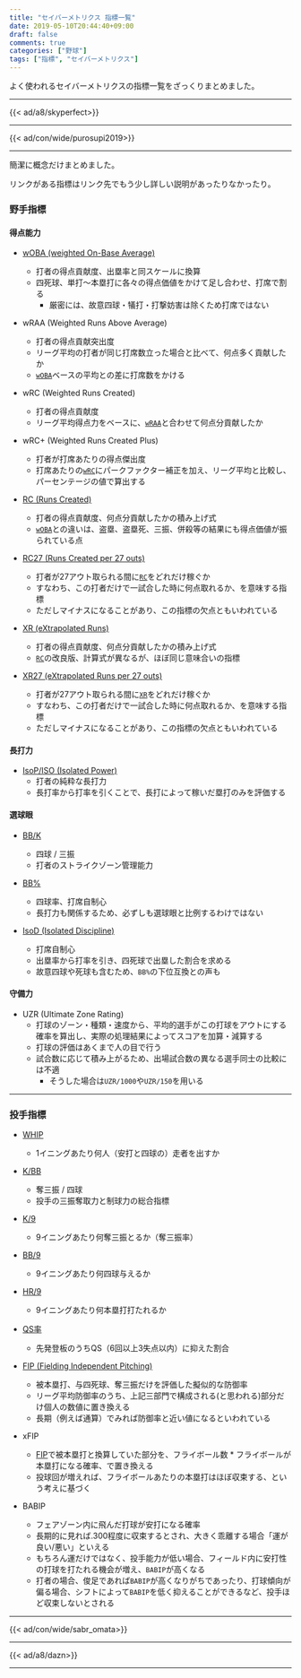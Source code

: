 ```yaml
---
title: "セイバーメトリクス 指標一覧"
date: 2019-05-10T20:44:40+09:00
draft: false
comments: true
categories: ["野球"]
tags: ["指標", "セイバーメトリクス"]
---
```


よく使われるセイバーメトリクスの指標一覧をざっくりまとめました。

<!--more-->

---

{{< ad/a8/skyperfect>}}

---

{{< ad/con/wide/purosupi2019>}}

---

簡潔に概念だけまとめました。

リンクがある指標はリンク先でもう少し詳しい説明があったりなかったり。

### 野手指標

#### 得点能力

- [wOBA (weighted On-Base Average)](https://www.ted027.com/post/sabr-2#woba-weighted-on-base-average)
  - 打者の得点貢献度、出塁率と同スケールに換算
  - 四死球、単打〜本塁打に各々の得点価値をかけて足し合わせ、打席で割る
    - 厳密には、故意四球・犠打・打撃妨害は除くため打席ではない

- wRAA (Weighted Runs Above Average)
  - 打者の得点貢献突出度
  - リーグ平均の打者が同じ打席数立った場合と比べて、何点多く貢献したか
  - [`wOBA`](#woba-weighted-on-base-average)ベースの平均との差に打席数をかける

- wRC (Weighted Runs Created)
  - 打者の得点貢献度
  - リーグ平均得点力をベースに、[`wRAA`](#wraa-weighted-runs-above-average)と合わせて何点分貢献したか

- wRC+ (Weighted Runs Created Plus)
  - 打者が打席あたりの得点傑出度
  - 打席あたりの[`wRC`](#wrc-weighted-runs-created)にパークファクター補正を加え、リーグ平均と比較し、パーセンテージの値で算出する

- [RC (Runs Created)](https://www.ted027.com/post/sabr-5#rc-runs-created)
  - 打者の得点貢献度、何点分貢献したかの積み上げ式
  - [`wOBA`](#woba-weighted-on-base-average)との違いは、盗塁、盗塁死、三振、併殺等の結果にも得点価値が振られている点

- [RC27 (Runs Created per 27 outs)](https://www.ted027.com/post/sabr-5#rc27-runs-created-per-27-outs)
  - 打者が27アウト取られる間に[`RC`](#rc-runs-created)をどれだけ稼ぐか
  - すなわち、この打者だけで一試合した時に何点取れるか、を意味する指標
  - ただしマイナスになることがあり、この指標の欠点ともいわれている

- [XR (eXtrapolated Runs)](https://www.ted027.com/post/sabr-5#xr-extrapolated-runs)
  - 打者の得点貢献度、何点分貢献したかの積み上げ式
  - [`RC`](#rc-runs-created)の改良版、計算式が異なるが、ほぼ同じ意味合いの指標

- [XR27 (eXtrapolated Runs per 27 outs)](https://www.ted027.com/post/sabr-5#xr-extrapolated-runs-per-27-outs)
  - 打者が27アウト取られる間に[`XR`](#xr-extrapolated-runs)をどれだけ稼ぐか
  - すなわち、この打者だけで一試合した時に何点取れるか、を意味する指標
  - ただしマイナスになることがあり、この指標の欠点ともいわれている

#### 長打力

- [IsoP/ISO (Isolated Power)](https://www.ted027.com/post/sabr-3#isop-iso-isolated-power)
  - 打者の純粋な長打力
  - 長打率から打率を引くことで、長打によって稼いだ塁打のみを評価する

#### 選球眼

- [BB/K](https://www.ted027.com/post/sabr-4#bb-k)
  - 四球 / 三振
  - 打者のストライクゾーン管理能力

- [BB%](https://www.ted027.com/post/sabr-4#bb%-walk-rate)
  - 四球率、打席自制心
  - 長打力も関係するため、必ずしも選球眼と比例するわけではない

- [IsoD (Isolated Discipline)](https://www.ted027.com/post/sabr-4#bb%-walk-rate)
  - 打席自制心
  - 出塁率から打率を引き、四死球で出塁した割合を求める
  - 故意四球や死球も含むため、`BB%`の下位互換との声も

#### 守備力

- UZR (Ultimate Zone Rating)
  - 打球のゾーン・種類・速度から、平均的選手がこの打球をアウトにする確率を算出し、実際の処理結果によってスコアを加算・減算する
  - 打球の評価はあくまで人の目で行う
  - 試合数に応じて積み上がるため、出場試合数の異なる選手同士の比較には不適
    - そうした場合は`UZR/1000`や`UZR/150`を用いる

---

### 投手指標

- [WHIP](https://www.ted027.com/post/sabr-1#whip)
  - 1イニングあたり何人（安打と四球の）走者を出すか

- [K/BB](https://www.ted027.com/post/sabr-1#k-bb)
  - 奪三振 / 四球
  - 投手の三振奪取力と制球力の総合指標

- [K/9](https://www.ted027.com/post/sabr-1#k-9)
  - 9イニングあたり何奪三振とるか（奪三振率）

- [BB/9](https://www.ted027.com/post/sabr-1#bb-9)
  - 9イニングあたり何四球与えるか

- [HR/9](https://www.ted027.com/post/sabr-1#hr-9)
  - 9イニングあたり何本塁打打たれるか

- [QS率](https://www.ted027.com/post/sabr-1#qs率)
  - 先発登板のうちQS（6回以上3失点以内）に抑えた割合

- [FIP (Fielding Independent Pitching)](https://www.ted027.com/post/sabr-6#fip-fielding-independent-pitching)
  - 被本塁打、与四死球、奪三振だけを評価した擬似的な防御率
  - リーグ平均防御率のうち、上記三部門で構成される(と思われる)部分だけ個人の数値に置き換える
  - 長期（例えば通算）でみれば防御率と近い値になるといわれている

- xFIP
  - [FIP](#fip-fielding-independent-pitching)で被本塁打と換算していた部分を、フライボール数 * フライボールが本塁打になる確率、で置き換える
  - 投球回が増えれば、フライボールあたりの本塁打はほぼ収束する、という考えに基づく

- BABIP
  - フェアゾーン内に飛んだ打球が安打になる確率
  - 長期的に見れば.300程度に収束するとされ、大きく乖離する場合「運が良い/悪い」といえる
  - もちろん運だけではなく、投手能力が低い場合、フィールド内に安打性の打球を打たれる機会が増え、`BABIP`が高くなる
  - 打者の場合、俊足であれば`BABIP`が高くなりがちであったり、打球傾向が偏る場合、シフトによって`BABIP`を低く抑えることができるなど、投手ほど収束しないとされる

---

{{< ad/con/wide/sabr_omata>}}

---

{{< ad/a8/dazn>}}

---
